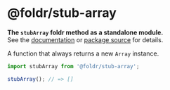 # @foldr/stub-array

**The `stubArray` foldr method as a standalone module.**    
See the [documentation](http://foldr.com/0.0.0/stub-array) or [package source](https:/github.com/CloudVessel/foldr/blob/master/packages/categories/stub-array/src/index.js) for details.

A function that always returns a new `Array` instance.

```js
import stubArray from '@foldr/stub-array';

stubArray(); // => []
```
